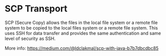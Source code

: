 # SCP Transport

SCP (Secure Copy) allows the files in the local file system or a remote file system to be copied to the local files system or a remote file system. This uses SSH for data transfer and provides the same authentication and same level of security as SSH.

More info: https://medium.com/@ldclakmal/scp-with-java-b7b7dbcdbc85

